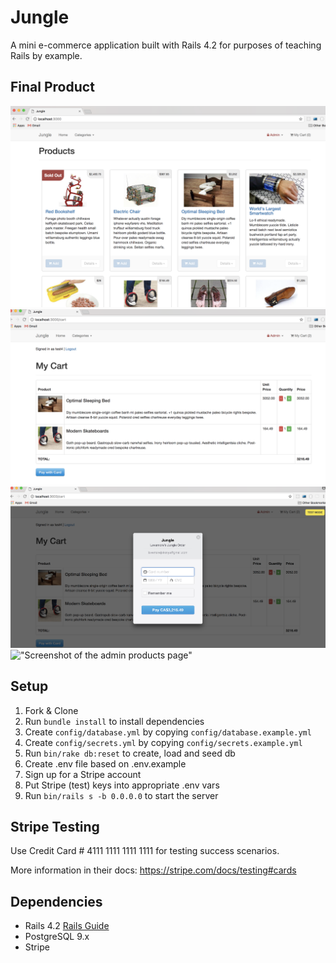 # Jungle

A mini e-commerce application built with Rails 4.2 for purposes of teaching Rails by example.

## Final Product
!["Screenshot of the products home page"](https://github.com/lovemorejokonya/jungle-rails/blob/master/screen_shots/products.png)
!["Screenshot of the order cart"](https://github.com/lovemorejokonya/jungle-rails/blob/master/screen_shots/cart.png)
!["Screenshot of the checkout page"](https://github.com/lovemorejokonya/jungle-rails/blob/master/screen_shots/checkout.png)
!["Screenshot of the admin products page"](https://github.com/lovemorejokonya/jungle-rails/blob/master/screen_shots/admin_products)



## Setup

1. Fork & Clone
2. Run `bundle install` to install dependencies
3. Create `config/database.yml` by copying `config/database.example.yml`
4. Create `config/secrets.yml` by copying `config/secrets.example.yml`
5. Run `bin/rake db:reset` to create, load and seed db
6. Create .env file based on .env.example
7. Sign up for a Stripe account
8. Put Stripe (test) keys into appropriate .env vars
9. Run `bin/rails s -b 0.0.0.0` to start the server

## Stripe Testing

Use Credit Card # 4111 1111 1111 1111 for testing success scenarios.

More information in their docs: <https://stripe.com/docs/testing#cards>

## Dependencies

* Rails 4.2 [Rails Guide](http://guides.rubyonrails.org/v4.2/)
* PostgreSQL 9.x
* Stripe

